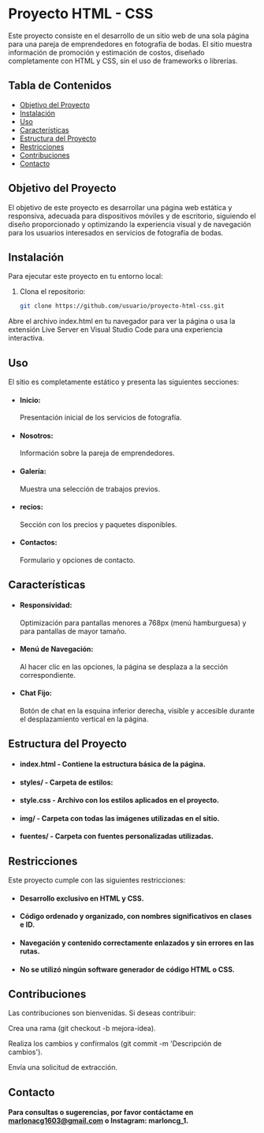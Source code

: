 # Proyecto HTML - CSS

Este proyecto consiste en el desarrollo de un sitio web de una sola página para una pareja de emprendedores en fotografía de bodas. El sitio muestra información de promoción y estimación de costos, diseñado completamente con HTML y CSS, sin el uso de frameworks o librerías.

## Tabla de Contenidos
- [Objetivo del Proyecto](#bjetivo-del-proyecto)
- [Instalación](#Instalación)
- [Uso](#uso)
- [Características](#características)
- [Estructura del Proyecto](#estructura-del-proyecto)
- [Restricciones](#restricciones)
- [Contribuciones](#contribuciones)
- [Contacto](#contacto)

## Objetivo del Proyecto 

El objetivo de este proyecto es desarrollar una página web estática y responsiva, adecuada para dispositivos móviles y de escritorio, siguiendo el diseño proporcionado y optimizando la experiencia visual y de navegación para los usuarios interesados en servicios de fotografía de bodas.

## Instalación

Para ejecutar este proyecto en tu entorno local:
1. Clona el repositorio: 
   ```bash
   git clone https://github.com/usuario/proyecto-html-css.git
Abre el archivo index.html en tu navegador para ver la página o usa la extensión Live Server en Visual Studio Code para una experiencia interactiva.

## Uso

El sitio es completamente estático y presenta las siguientes secciones:

- #### Inicio:
  Presentación inicial de los servicios de fotografía.
- #### Nosotros:
  Información sobre la pareja de emprendedores.
- #### Galería:
  Muestra una selección de trabajos previos.
- #### recios:
  Sección con los precios y paquetes disponibles.
- #### Contactos:
  Formulario y opciones de contacto.

## Características

- #### Responsividad:
  Optimización para pantallas menores a 768px (menú hamburguesa) y para pantallas de mayor tamaño.
- #### Menú de Navegación:
  Al hacer clic en las opciones, la página se desplaza a la sección correspondiente.
- #### Chat Fijo:
  Botón de chat en la esquina inferior derecha, visible y accesible durante el desplazamiento vertical en la página.

## Estructura del Proyecto

- #### index.html - Contiene la estructura básica de la página.
- #### styles/ - Carpeta de estilos:
- #### style.css - Archivo con los estilos aplicados en el proyecto.
- #### img/ - Carpeta con todas las imágenes utilizadas en el sitio.
- #### fuentes/ - Carpeta con fuentes personalizadas utilizadas.

## Restricciones

Este proyecto cumple con las siguientes restricciones:

- #### Desarrollo exclusivo en HTML y CSS.
- #### Código ordenado y organizado, con nombres significativos en clases e ID.
- #### Navegación y contenido correctamente enlazados y sin errores en las rutas.
- #### No se utilizó ningún software generador de código HTML o CSS.

## Contribuciones

Las contribuciones son bienvenidas. Si deseas contribuir:

Crea una rama (git checkout -b mejora-idea).

Realiza los cambios y confírmalos (git commit -m 'Descripción de cambios').

Envía una solicitud de extracción.

## Contacto
#### Para consultas o sugerencias, por favor contáctame en marlonacg1603@gmail.com o Instagram: marloncg_1.
